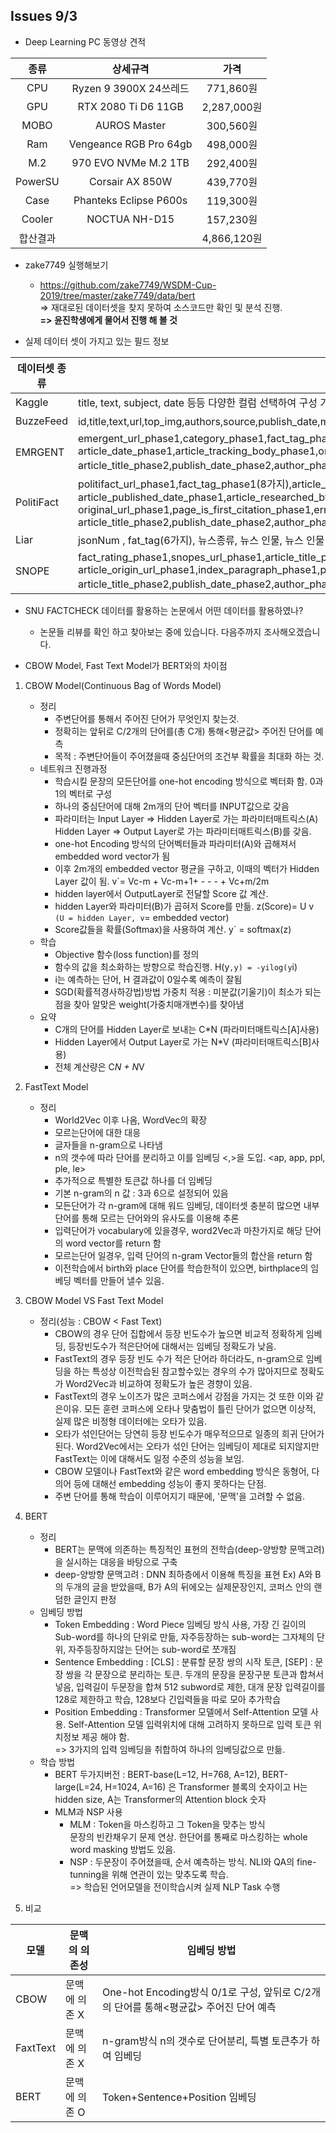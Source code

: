 ## Issues 9/3 

* Deep Learning PC 동영상 견적

|종류|상세규격|가격|
|:---:|:--------:|:---:|
|CPU|Ryzen 9 3900X 24쓰레드|771,860원|
|GPU|RTX 2080 Ti D6 11GB|2,287,000원|
|MOBO|AUROS Master|300,560원|
|Ram|Vengeance RGB Pro 64gb|498,000원|
|M.2|970 EVO NVMe M.2 1TB|292,400원|
|PowerSU|Corsair AX 850W|439,770원|
|Case|Phanteks Eclipse P600s|119,300원|
|Cooler|NOCTUA NH-D15|157,230원|
|합산결과|            |4,866,120원|


* zake7749 실행해보기
  - https://github.com/zake7749/WSDM-Cup-2019/tree/master/zake7749/data/bert   
  => 재대로된 데이터셋을 찾지 못하여 소스코드만 확인 및 분석 진행.   
  **=> 윤진학생에게 물어서 진행 해 볼 것**
  

* 실제 데이터 셋이 가지고 있는 필드 정보

|데이터셋 종류|소유하는 필드명|
|------------|--------------|
|Kaggle|title, text, subject, date 등등  다양한 컬럼 선택하여 구성 가능,(2가지)|
|BuzzeFeed|id,title,text,url,top_img,authors,source,publish_date,movies,images,canonical_link,meta_data,(2가지)|
|EMRGENT|emergent_url_phase1,category_phase1,fact_tag_phase1,claim_phase1,claim_description_phase1,article_tags_phase1<br/>article_date_phase1,article_tracking_body_phase1,original_url_phase1,error_phase2,original_article_text_phase2<br/>article_title_phase2,publish_date_phase2,author_phase2,(2가지)|
|PolitiFact|politifact_url_phase1,fact_tag_phase1(8가지),article_title_phase1,article_claim_phase1,article_claim_citation_phase1<br/>article_published_date_phase1,article_researched_by_phase1,article_edited_by_phase1,article_categories_phase1<br/>original_url_phase1,page_is_first_citation_phase1,error_phase2,original_article_text_phase2,<br/>article_title_phase2,publish_date_phase2,author_phase2|
|Liar|jsonNum , fat_tag(6가지), 뉴스종류, 뉴스 인물, 뉴스 인물 직업, 지역, 성격(민주주의/공화주의),발췌 종류 등|
|SNOPE|fact_rating_phase1,snopes_url_phase1,article_title_phase1,article_category_phase1,article_date_phase1,article_claim_phase1<br/>article_origin_url_phase1,index_paragraph_phase1,page_is_first_citation_phase1,error_phase2,original_article_text_phase2<br/>article_title_phase2,publish_date_phase2,author_phase2,(10가지)


* SNU FACTCHECK 데이터를 활용하는 논문에서 어떤 데이터를 활용하였나? 
  - 논문들 리뷰를 확인 하고 찾아보는 중에 있습니다. 다음주까지 조사해오겠습니다.
  
* CBOW Model, Fast Text Model가 BERT와의 차이점
 1. CBOW Model(Continuous Bag of Words Model)
    - 정리
      - 주변단어를 통해서 주어진 단어가 무엇인지 찾는것.
      - 정확히는 앞뒤로 C/2개의 단어를(총 C개) 통해<평균값> 주어진 단어를 예측
      - 목적 : 주변단어들이 주어졌을때 중심단어의 조건부 확률을 최대화 하는 것.
    - 네트워크 진행과정 
      - 학습시킬 문장의 모든단어를 one-hot encoding 방식으로 벡터화 함. 0과 1의 벡터로 구성
      - 하나의 중심단어에 대해 2m개의 단어 벡터를 INPUT값으로 갖음 
      - 파라미터는 Input Layer => Hidden Layer로 가는 파라미터매트릭스(A)   
                 Hidden Layer => Output Layer로 가는 파라미터매트릭스(B)를 갖음.
      - one-hot Encoding 방식의 단어벡터들과 파라미터(A)와 곱해져서 embedded word vector가 됨
      - 이후 2m개의 embedded vector 평균을 구하고, 이때의 벡터가 Hidden Layer 값이 됨.  v`= Vc-m + Vc-m+1+ - - - + Vc+m/2m
      - hidden layer에서 OutputLayer로 전달할 Score 값 계산. 
      - hidden Layer와 파라미터(B)가 곱혀저 Score를 만듦. z(Score)= U v` (U = hidden Layer, v`= embedded vector)
      - Score값들을 확률(Softmax)을 사용하여 계산. y` = softmax(z) 
    - 학습 
      - Objective 함수(loss function)를 정의
      - 함수의 값을 최소화하는 방향으로 학습진행. H(y`,y) = -yilog(y`i)
      - i는 예측하는 단어, H 결과값이 0일수록 예측이 잘됨
      - SGD(확률적경사하강법)방법 가중치 적용 : 미분값(기울기)이 최소가 되는 점을 찾아 알맞은 weight(가중치매개변수)를 찾아냄
    - 요약
      - C개의 단어를 Hidden Layer로 보내는 C*N (파라미터매트릭스[A]사용)
      - Hidden Layer에서 Output Layer로 가는 N*V (파라미터매트릭스[B]사용)
      - 전체 계산량은 C*N + N*V   
      
 2. FastText Model 
    - 정리 
      - World2Vec 이후 나옴, WordVec의 확장
      - 모르는단어에 대한 대응
      - 글자들을 n-gram으로 나타냄
      - n의 갯수에 따라 단어를 분리하고 이를 임베딩 <,>을 도입. <ap, app, ppl, ple, le> 
      - 추가적으로 특별한 토큰값 하나를 더 임베딩 
      - 기본 n-gram의 n 값 : 3과 6으로 설정되어 있음
      - 모든단어가 각 n-gram에 대해 워드 임베딩, 데이터셋 충분히 많으면 내부단어를 통해 모르는 단어와의 유사도를 이용해 추론
      - 입력단어가 vocabulary에 있을경우, word2Vec과 마찬가지로 해당 단어의 word vector를 return 함
      - 모르는단어 일경우, 입력 단어의 n-gram Vector들의 합산을 return 함
      - 이전학습에서 birth와 place 단어를 학습한적이 있으면, birthplace의 임베딩 벡터를 만들어 낼수 있음.
 3. CBOW Model VS Fast Text Model       
    - 정리(성능 : CBOW < Fast Text) 
      - CBOW의 경우 단어 집합에서 등장 빈도수가 높으면 비교적 정확하게 임베딩, 등장빈도수가 적은단어에 대해서는 임베딩 정확도가 낮음.
      - FastText의 경우 등장 빈도 수가 적은 단어라 하더라도, n-gram으로 임베딩을 하는 특성상 이전학습된 참고할수있는 경우의 수가 많아지므로 정확도가 Word2Vec과 비교하여 정확도가 높은 경향이 있음.
      - FastText의 경우 노이즈가 많은 코퍼스에서 강점을 가지는 것 또한 이와 같은이유. 모든 훈련 코퍼스에 오타나 맞춤법이 틀린 단어가 없으면 이상적, 실제 많은 비정형 데이터에는 오타가 있음.
      - 오타가 섞인단어는 당연히 등장 빈도수가 매우적으므로 일종의 희귀 단어가 된다. Word2Vec에서는 오타가 섞인 단어는 임베딩이 제대로 되지않지만 FastText는 이에 대해서도 일정 수준의 성능을 보임.
      - CBOW 모델이나 FastText와 같은 word embedding 방식은 동형어, 다의어 등에 대해선 embedding 성능이 좋지 못하다는 단점.
      - 주변 단어를 통해 학습이 이루어지기 때문에, '문맥'을 고려할 수 없음.
 4. BERT 
    - 정리
      - BERT는 문맥에 의존하는 특징적인 표현의 전학습(deep-양방향 문맥고려)을 실시하는 대응을 바탕으로 구축
      - deep-양방향 문맥고려 : DNN 최하층에서 이용해 특징을 표현 Ex) A와 B의 두개의 글을 받았을때, B가 A의 뒤에오는 실제문장인지, 코퍼스 안의 랜덤한 글인지 판정
    - 임베딩 방법 
      - Token Embedding : Word Piece 임베딩 방식 사용, 가장 긴 길이의 Sub-word를 하나의 단위로 만듦, 자주등장하는 sub-word는 그자체의 단위, 자주등장하지않는 단어는 sub-word로 쪼개짐
      - Sentence Embedding : [CLS] : 분류할 문장 쌍의 시작 토큰, [SEP] : 문장 쌍을 각 문장으로 분리하는 토큰.
                두개의 문장을 문장구분 토큰과 합쳐서 넣음, 입력길이 두문장을 합쳐 512 subword로 제한, 대개 문장 입력길이를 128로 제한하고 학습, 128보다 긴입력들을 따로 모아 추가학습
      - Position Embedding : Transformer 모델에서 Self-Attention 모델 사용. Self-Attention 모델 입력위치에 대해 고려하지 못하므로 입력 토큰 위치정보 제공 해야 함.   
      => 3가지의 입력 임베딩을 취합하여 하나의 임베딩값으로 만듦.
    - 학습 방법
      - BERT 두가지버전 : BERT-base(L=12, H=768, A=12), BERT-large(L=24, H=1024, A=16) 은 Transformer 블록의 숫자이고 H는 hidden size, A는 Transformer의 Attention block 숫자
      - MLM과 NSP 사용
        - MLM : Token을 마스킹하고 그 Token을 맞추는 방식   
        문장의 빈칸채우기 문제 연상. 한단어를 통째로 마스킹하는 whole word masking 방법도 있음.
        - NSP : 두문장이 주어졌을때, 순서 예측하는 방식. NLI와 QA의 fine-tunning을 위해 연관이 있는 맞추도록 학습.   
        => 학습된 언어모델을 전이학습시켜 실제 NLP Task 수행

  5. 비교
 
 |모델|문맥의 의존성|임베딩 방법|
 |---|-------------|---------|
 |CBOW|문맥에 의존 X|One-hot Encoding방식 0/1로 구성, 앞뒤로 C/2개의 단어를 통해<평균값> 주어진 단어 예측|
 |FaxtText|문맥에 의존 X|n-gram방식 n의 갯수로 단어분리, 특별 토큰추가 하여 임베딩|
 |BERT|문맥에 의존 O|Token+Sentence+Position 임베딩|

